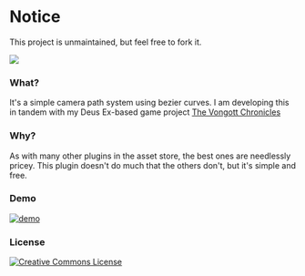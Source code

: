 # Notice
This project is unmaintained, but feel free to fork it.

![](https://raw.githubusercontent.com/mrzapp/openjib/master/Images/logo.png)

### What?
It's a simple camera path system using bezier curves. I am developing this in tandem with my Deus Ex-based game project [The Vongott Chronicles](http://jeppezapp.com/vongott/)

### Why?
As with many other plugins in the asset store, the best ones are needlessly pricey. This plugin doesn't do much that the others don't, but it's simple and free.

### Demo
[![demo](https://raw.githubusercontent.com/mrzapp/openjib/master/Images/webdemo.jpg)](https://rawgit.com/mrzapp/openjib/master/Build/Build.html)

### License
<a rel="license" href="http://creativecommons.org/licenses/by/4.0/"><img alt="Creative Commons License" style="border-width:0" src="http://i.creativecommons.org/l/by/4.0/88x31.png" /></a><br /><span xmlns:dct="http://purl.org/dc/terms/" property="dct:title">
